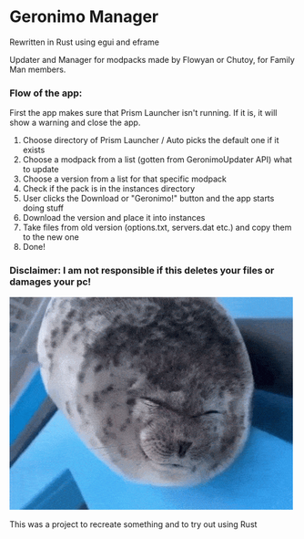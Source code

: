 # Geronimo Manager

Rewritten in Rust using egui and eframe

Updater and Manager for modpacks made by Flowyan or Chutoy, for Family Man members.

### Flow of the app:
First the app makes sure that Prism Launcher isn't running. If it is, it will show a warning and close the app.

1. Choose directory of Prism Launcher / Auto picks the default one if it exists
2. Choose a modpack from a list (gotten from GeronimoUpdater API) what to update
3. Choose a version from a list for that specific modpack
4. Check if the pack is in the instances directory
5. User clicks the Download or "Geronimo!" button and the app starts doing stuff
6. Download the version and place it into instances
7. Take files from old version (options.txt, servers.dat etc.) and copy them to the new one
8. Done!

### Disclaimer: I am not responsible if this deletes your files or damages your pc!
![silly](https://raw.githubusercontent.com/antoninvf/GeronimoManager/master/resources/img/silly.gif)

This was a project to recreate something and to try out using Rust
